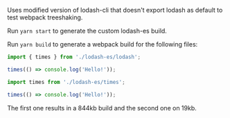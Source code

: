 Uses modified version of lodash-cli that doesn't export lodash as default to test webpack treeshaking.

Run `yarn start` to generate the custom lodash-es build.

Run `yarn build` to generate a webpack build for the following files:


```javascript
import { times } from './lodash-es/lodash';

times(() => console.log('Hello!'));
```

```javascript
import times from './lodash-es/times';

times(() => console.log('Hello!'));
```

The first one results in a 844kb build and the second one on 19kb.
